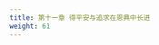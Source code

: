 ```yaml
---
title: 第十一章 得平安与追求在恩典中长进
weight: 61
---
```

<script>
  window.location.href = "/效法基督/scroll1/10_11_多言_追求恩典/#第十一章-得平安与追求在恩典中长进";
</script>
